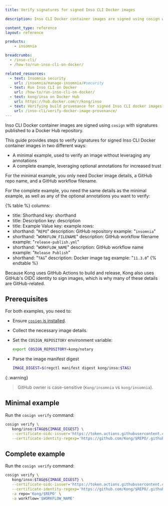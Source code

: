 ```yaml
---
title: Verify signatures for signed Inso CLI Docker images

description: Inso CLI Docker container images are signed using cosign with signatures published to a Docker Hub repository.

content_type: reference
layout: reference

products:
    - insomnia

breadcrumbs:
  - /inso-cli/
  - /how-to/run-inso-cli-on-docker/

related_resources:
  - text: Insomnia security
    url: /insomnia/manage-insomnia/#security
  - text: Run Inso CLI on Docker
    url: /how-to/run-inso-cli-on-docker/
  - text: kong/inso on Docker Hub
    url: https://hub.docker.com/r/kong/inso
  - text: Verifying build provenance for signed Inso CLI docker images
    url: /inso-cli/verify-docker-image-provenance/
---
```


Inso CLI Docker container images are signed using `cosign` with signatures published to a Docker Hub repository.

This guide provides steps to verify signatures for signed Inso CLI Docker container images in two different ways:

* A minimal example, used to verify an image without leveraging any annotations
* A complete example, leveraging optional annotations for increased trust

For the minimal example, you only need Docker image details, a GitHub repo name, and a GitHub workflow filename.

For the complete example, you need the same details as the minimal example, as well as any of the optional annotations you want to verify:

{% table %}
columns:
  - title: Shorthand
    key: shorthand
  - title: Description
    key: description
  - title: Example Value
    key: example
rows:
  - shorthand: "`REPO`"
    description: GitHub repository
    example: "`insomnia`"
  - shorthand: "`WORKFLOW_FILENAME`"
    description: GitHub workflow filename 
    example: "`release-publish.yml`"
  - shorthand: "`WORKFLOW_NAME`"
    description: GitHub workflow name 
    example: "`Release Publish`"
  - shorthand: "`TAG`"
    description: Docker image tag
    example: "`11.3.0`"
{% endtable %}

Because Kong uses GitHub Actions to build and release, Kong also uses GitHub's OIDC identity to sign images, which is why many of these details are GitHub-related.

## Prerequisites

For both examples, you need to:

* Ensure [`cosign` is installed](https://docs.sigstore.dev/cosign/system_config/installation/).

* Collect the necessary image details.

* Set the `COSIGN_REPOSITORY` environment variable:

   ```sh
   export COSIGN_REPOSITORY=kong/notary
   ```

* Parse the image manifest digest
    ```sh
   IMAGE_DIGEST=$(regctl manifest digest kong/inso:$TAG)
   ```

{:.warning}
> GitHub owner is case-sensitive (`Kong/insomnia` vs `kong/insomnia`).

## Minimal example

Run the `cosign verify` command:

```sh
cosign verify \
   kong/inso:$TAG@${IMAGE_DIGEST} \
   --certificate-oidc-issuer='https://token.actions.githubusercontent.com' \
   --certificate-identity-regexp='https://github.com/Kong/$REPO/.github/workflows/$WORKFLOW_FILENAME'
```

## Complete example

Run the `cosign verify` command:

```sh
cosign verify \
   kong/inso:$TAG@${IMAGE_DIGEST} \
   --certificate-oidc-issuer='https://token.actions.githubusercontent.com' \
   --certificate-identity-regexp='https://github.com/Kong/$REPO/.github/workflows/$WORKFLOW_FILENAME' \
   -a repo='Kong/$REPO' \
   -a workflow='$WORKFLOW_NAME'
```